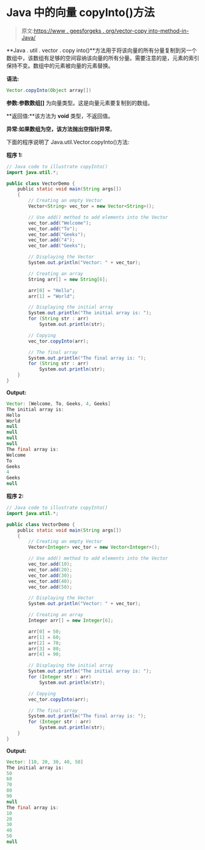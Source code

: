# Java 中的向量 copyInto()方法

> 原文:[https://www . geesforgeks . org/vector-copy into-method-in-Java/](https://www.geeksforgeeks.org/vector-copyinto-method-in-java/)

**Java . util . vector . copy into()**方法用于将该向量的所有分量复制到另一个数组中，该数组有足够的空间容纳该向量的所有分量。需要注意的是，元素的索引保持不变。数组中的元素被向量的元素替换。

**语法:**

```java
Vector.copyInto(Object array[])
```

**参数:**参数**数组[]** 为向量类型。这是向量元素要复制到的数组。

**返回值:**该方法为 **void** 类型，不返回值。

**异常:**如果数组为空，该方法抛出**空指针异常**。

下面的程序说明了 Java.util.Vector.copyInto()方法:

**程序 1:**

```java
// Java code to illustrate copyInto()
import java.util.*;

public class VectorDemo {
    public static void main(String args[])
    {
        // Creating an empty Vector
        Vector<String> vec_tor = new Vector<String>();

        // Use add() method to add elements into the Vector
        vec_tor.add("Welcome");
        vec_tor.add("To");
        vec_tor.add("Geeks");
        vec_tor.add("4");
        vec_tor.add("Geeks");

        // Displaying the Vector
        System.out.println("Vector: " + vec_tor);

        // Creating an array
        String arr[] = new String[6];

        arr[0] = "Hello";
        arr[1] = "World";

        // Displaying the initial array
        System.out.println("The initial array is: ");
        for (String str : arr)
            System.out.println(str);

        // Copying
        vec_tor.copyInto(arr);

        // The final array
        System.out.println("The final array is: ");
        for (String str : arr)
            System.out.println(str);
    }
}
```

**Output:**

```java
Vector: [Welcome, To, Geeks, 4, Geeks]
The initial array is: 
Hello
World
null
null
null
null
The final array is: 
Welcome
To
Geeks
4
Geeks
null

```

**程序 2:**

```java
// Java code to illustrate copyInto()
import java.util.*;

public class VectorDemo {
    public static void main(String args[])
    {
        // Creating an empty Vector
        Vector<Integer> vec_tor = new Vector<Integer>();

        // Use add() method to add elements into the Vector
        vec_tor.add(10);
        vec_tor.add(20);
        vec_tor.add(30);
        vec_tor.add(40);
        vec_tor.add(50);

        // Displaying the Vector
        System.out.println("Vector: " + vec_tor);

        // Creating an array
        Integer arr[] = new Integer[6];

        arr[0] = 50;
        arr[1] = 60;
        arr[2] = 70;
        arr[3] = 80;
        arr[4] = 90;

        // Displaying the initial array
        System.out.println("The initial array is: ");
        for (Integer str : arr)
            System.out.println(str);

        // Copying
        vec_tor.copyInto(arr);

        // The final array
        System.out.println("The final array is: ");
        for (Integer str : arr)
            System.out.println(str);
    }
}
```

**Output:**

```java
Vector: [10, 20, 30, 40, 50]
The initial array is: 
50
60
70
80
90
null
The final array is: 
10
20
30
40
50
null

```